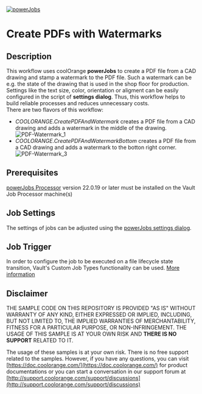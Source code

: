 [![powerJobs](https://img.shields.io/badge/powerJobs_Processor-22.0.19-orange.svg)](https://www.coolorange.com/powerjobs)

# Create PDFs with Watermarks

## Description
This workflow uses coolOrange **powerJobs** to create a PDF file from a CAD drawing and stamp a watermark to the PDF file. Such a watermark can be e.g. the state of the drawing that is used in the shop floor for production. Settings like the text size, color, orientation or aligment can be easily configured in the script of **settings dialog**. Thus, this workflow helps to build reliable processes and reduces unnecessary costs.  
There are two flavors of this workflow:

* *COOLORANGE.CreatePDFAndWatermark* creates a PDF file from a CAD drawing and adds a watermark in the middle of the drawing.  
![PDF-Watermark_1](https://user-images.githubusercontent.com/36193155/165478911-ba3c2837-7efc-4290-be23-6eabd1844702.jpg)  
* *COOLORANGE.CreatePDFAndWatermarkBottom* creates a PDF file from a CAD drawing and adds a watermark to the botton right corner.
![PDF-Watermark_3](https://user-images.githubusercontent.com/36193155/165480615-f54f6841-c003-4033-a10c-16f699267b8b.jpg)

## Prerequisites
[powerJobs Processor](https://www.coolorange.com/powerjobs) version 22.0.19 or later must be installed on the Vault Job Processor machine(s)  

## Job Settings
The settings of jobs can be adjusted using the [powerJobs  settings dialog](https://doc.coolorange.com/projects/coolorange-powerjobsprocessordocs/en/stable/job_configuration/#powerjobs-settings-dialog).

## Job Trigger
In order to configure the job to be executed on a file lifecycle state transition, Vault's Custom Job Types functionality can be used. [More information](https://doc.coolorange.com/projects/coolorange-powerjobsprocessordocs/en/stable/getting_started/#how-to-embed-the-job-in-a-status-change)

## Disclaimer

THE SAMPLE CODE ON THIS REPOSITORY IS PROVIDED "AS IS" WITHOUT WARRANTY OF ANY KIND, EITHER EXPRESSED OR IMPLIED, INCLUDING, BUT NOT LIMITED TO, THE IMPLIED WARRANTIES OF MERCHANTABILITY, FITNESS FOR A PARTICULAR PURPOSE, OR NON-INFRINGEMENT.
THE USAGE OF THIS SAMPLE IS AT YOUR OWN RISK AND **THERE IS NO SUPPORT** RELATED TO IT.

The usage of these samples is at your own risk. There is no free support related to the samples. However, if you have any questions, you can visit [https://doc.coolorange.com/](https://doc.coolorange.com/) for product documentations or you can start a conversation in our support forum at [http://support.coolorange.com/support/discussions](http://support.coolorange.com/support/discussions)

